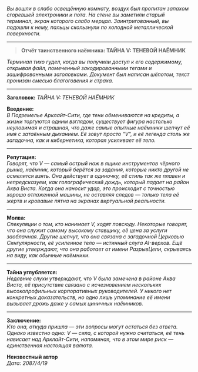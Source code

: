 _Вы вошли в слабо освещённую комнату, воздух был пропитан запахом сгоревшей электроники и пота. На стене вы заметили старый терминал, экран которого слабо мерцал. Заинтригованный, вы подошли к нему, пальцы скользнули по холодной металлической поверхности._

---

> **Отчёт таинственного наёмника: ТАЙНА V: ТЕНЕВОЙ НАЁМНИК**

_Терминал тихо гудел, когда вы получили доступ к его содержимому, открывая файл, помеченный закодированными тегами и зашифрованными заголовками. Документ был написан шёпотом, текст пронизан смесью благоговения и страха._

---

**Заголовок:** _ТАЙНА V: ТЕНЕВОЙ НАЁМНИК_

**Введение:**  
_В Подземелье Арклайт-Сити, где тени обмениваются на кредиты, а жизни торгуются одним взглядом, существует фигура настолько неуловимая и страшная, что даже самые опытные наёмники шепчут её имя с затаённым дыханием. Её зовут просто "V", и её легенда столь же загадочна, как и кибернетика, которая усиливает её тело._

---

**Репутация:**  
_Говорят, что V — самый острый нож в ящике инструментов чёрного рынка, наёмник, который берётся за задания, которые никто другой не осмелится взять. Она действует в одиночку, её стиль так же плавен и непредсказуем, как голографический дождь, который падает на район Аква Виста. Когда она наносит удар, это происходит с точностью хорошо отлаженной машины, не оставляя следов — только тела её жертв и кровавые пятна на экранах виртуальной реальности._

---

**Молва:**  
_Спекуляции о том, кто нанимает V, ходят повсюду. Некоторые говорят, что она служит самому высокому ставщику, её цена за услуги заоблачная. Другие шепчут, что она связана с загадочной Церковью Сингулярности, её усиленное тело — истинный слуга AI-верхов. Ещё другие утверждают, что она работает от имени РазрывЦепи, скрываясь на виду, как обычные наёмники._

---

**Тайна углубляется:**  
_Недавние слухи утверждают, что V была замечена в районе Аква Виста, её присутствие связано с исчезновением нескольких высокопрофильных корпоративных руководителей. У никого нет конкретных доказательств, но одно лишь упоминание её имени вызывает дрожь даже у самых циничных наёмников._

---

**Заключение:**  
_Кто она, откуда пришла — эти вопросы могут остаться без ответа. Однако известно одно: V — сила, с которой нужно считаться, её тень нависает над Арклайт-Сити, напоминая, что в этом мире риск — единственная настоящая валюта._

**Неизвестный автор**  
_Дата: 2087/4/19_
